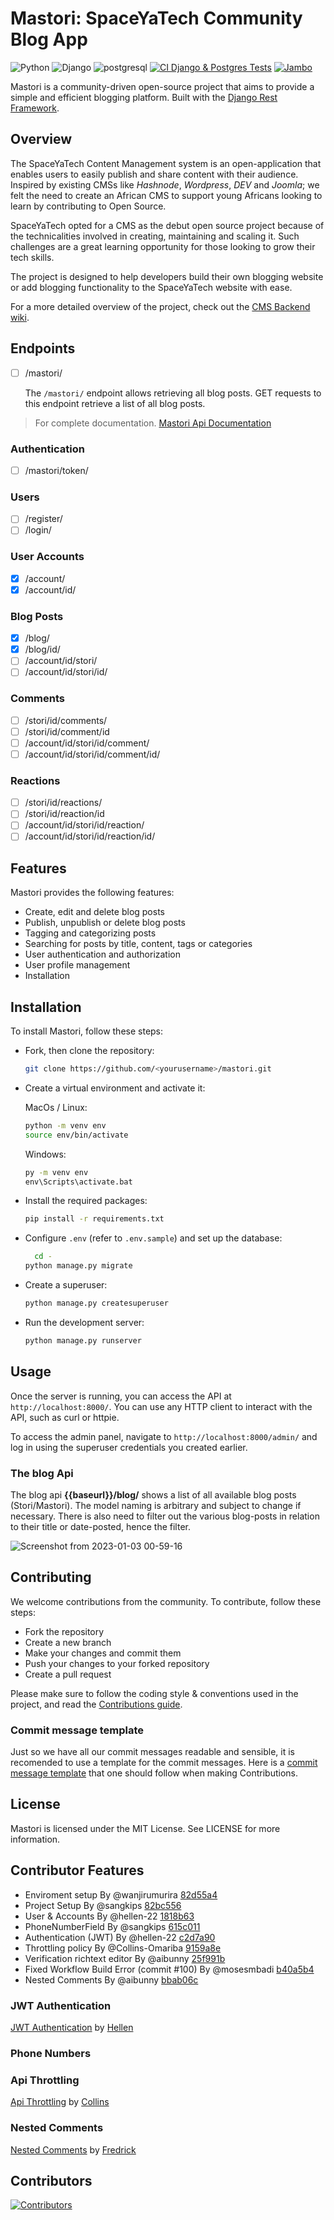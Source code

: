 # Mastori: SpaceYaTech Community Blog App

![Python](https://img.shields.io/badge/Python-14354C?style=for-the-badge&logo=python&logoColor=white)
![Django](https://img.shields.io/badge/Django-092E20?style=for-the-badge&logo=django&logoColor=white)
![postgresql](https://img.shields.io/badge/PostgreSQL-316192?style=for-the-badge&logo=postgresql&logoColor=white)
[![CI Django & Postgres Tests](https://github.com/SpaceyaTech/blog/actions/workflows/django-postgres-ci.yml/badge.svg)](https://github.com/SpaceyaTech/blog/actions/workflows/django-postgres-ci.yml)
[![Jambo](https://github.com/SpaceyaTech/mastori/actions/workflows/jambo.yaml/badge.svg)](https://github.com/SpaceyaTech/mastori/actions/workflows/jambo.yaml)

Mastori is a community-driven open-source project that aims to provide a simple and efficient blogging platform. Built with the [Django Rest Framework](https://www.django-rest-framework.org/).

## Overview

The SpaceYaTech Content Management system is an open-application that enables users to easily publish and share content with their audience. Inspired by existing CMSs like *Hashnode*, *Wordpress*, *DEV* and *Joomla*; we felt the need to create an African CMS to support young Africans looking to learn by contributing to Open Source.

SpaceYaTech opted for a CMS as the debut open source project because of the technicalities involved in creating, maintaining and scaling it. Such challenges are a great learning opportunity for those looking to grow their tech skills.

The project is designed to help developers build their own blogging website or add blogging functionality to the SpaceYaTech website with ease.

For a more detailed overview of the project, check out the [CMS Backend wiki](https://github.com/SpaceyaTech/CMS-Backend-Repository/wiki).

## Endpoints

- [ ] /mastori/

  The `/mastori/` endpoint allows retrieving all blog posts. GET requests to this endpoint retrieve a list of all blog posts.

> For complete documentation. [Mastori Api Documentation](https://github.com/SpaceyaTech/mastori-backend/wiki/Endpoints)

### Authentication

- [ ] /mastori/token/

### Users

- [ ] /register/
- [ ] /login/

### User Accounts

- [x] /account/
- [x] /account/id/

### Blog Posts

- [x] /blog/
- [x] /blog/id/
- [ ] /account/id/stori/
- [ ] /account/id/stori/id/

### Comments

- [ ] /stori/id/comments/
- [ ] /stori/id/comment/id
- [ ] /account/id/stori/id/comment/
- [ ] /account/id/stori/id/comment/id/

### Reactions

- [ ] /stori/id/reactions/
- [ ] /stori/id/reaction/id
- [ ] /account/id/stori/id/reaction/
- [ ] /account/id/stori/id/reaction/id/

## Features

Mastori provides the following features:

- Create, edit and delete blog posts
- Publish, unpublish or delete blog posts
- Tagging and categorizing posts
- Searching for posts by title, content, tags or categories
- User authentication and authorization
- User profile management
- Installation

## Installation

To install Mastori, follow these steps:

- Fork, then clone the repository:

  ```bash
  git clone https://github.com/<yourusername>/mastori.git
  ```

- Create a virtual environment and activate it:

  MacOs / Linux:

  ```bash
  python -m venv env
  source env/bin/activate
  ```

  Windows:

  ```cmd
  py -m venv env
  env\Scripts\activate.bat
  ```

- Install the required packages:

  ```bash
  pip install -r requirements.txt 
  ```

- Configure `.env` (refer to `.env.sample`) and set up the database:

  ```bash
    cd -
  python manage.py migrate
  ```

- Create a superuser:

  ```bash
  python manage.py createsuperuser
  ```

- Run the development server:

  ```bash
  python manage.py runserver
  ```

## Usage

Once the server is running, you can access the API at `http://localhost:8000/`. You can use any HTTP client to interact with the API, such as curl or httpie.

To access the admin panel, navigate to `http://localhost:8000/admin/` and log in using the superuser credentials you created earlier.

### The blog Api

The blog api **{{baseurl}}/blog/**
shows a list of all available blog posts (Stori/Mastori).
The model naming is arbitrary and subject to change if necessary. There is also need to filter out the various blog-posts in relation to their title or date-posted, hence the filter.

![Screenshot from 2023-01-03 00-59-16](https://user-images.githubusercontent.com/23496280/210282497-96bb8b6f-544d-4454-8b01-e3aea9b8745d.png)

## Contributing

We welcome contributions from the community. To contribute, follow these steps:

- Fork the repository
- Create a new branch
- Make your changes and commit them
- Push your changes to your forked repository
- Create a pull request

Please make sure to follow the coding style & conventions used in the project, and read the [Contributions guide](https://github.com/SpaceyaTech/mastori/blob/main/contributions.md).

### Commit message template

Just so we have all our commit messages readable and sensible, it is recomended to use a template for the commit messages. Here is a [commit message template](https://github.com/SpaceyaTech/mastori/blob/main/contributions.md) that one should follow when making Contributions.

## License

Mastori is licensed under the MIT License. See LICENSE for more information.

## Contributor Features

- Enviroment setup By @wanjirumurira [82d55a4](https://github.com/SpaceyaTech/blog/commit/82d55a45ea0421c3918a7b2ae2b5808486f879a3)
- Project Setup By @sangkips         [82bc556](https://github.com/SpaceyaTech/blog/commit/82bc556935ac134024b659233e012bb5c5da4fda)
- User & Accounts By @hellen-22      [1818b63](https://github.com/SpaceyaTech/blog/commit/1818b6304d203d0077bf54ff67151756db5d324a)
- PhoneNumberField By @sangkips      [615c011](https://github.com/SpaceyaTech/blog/commit/615c01194cebc205a743451bea9c5164e74bdf75)
- Authentication (JWT) By @hellen-22 [c2d7a90](https://github.com/SpaceyaTech/blog/commit/c2d7a90c9e644ba1c49ab02eb43d6e08da7022a3)
- Throttling policy By @Collins-Omariba [9159a8e](https://github.com/SpaceyaTech/blog/commit/9159a8ed389b3c7482c4b60c5fdc5576013bafd3)
- Verification richtext editor By @aibunny [25f991b](https://github.com/SpaceyaTech/blog/commit/25f991bed6aa163fe464a6bf2b28ccb6bbd82630)
- Fixed Workflow Build Error (commit #100) By @mosesmbadi [b40a5b4](https://github.com/SpaceyaTech/blog/commit/b40a5b4e0bdadb22bf099c8829d6d6e4dcc91fe7)
- Nested Comments By @aibunny [bbab06c](https://github.com/SpaceyaTech/blog/commit/bbab06c95da6ec1506469aa1d3652b7b52c17a6f)

### JWT Authentication

[JWT Authentication](https://github.com/SpaceyaTech/mastori/wiki/Authentication) by [Hellen](https://github.com/hellen-22)

### Phone Numbers

### Api Throttling

[Api Throttling](https://github.com/SpaceyaTech/mastori/wiki/API-THROTTLING) by [Collins](https://github.com/Collins-Omariba)

### Nested Comments

[Nested Comments](https://github.com/SpaceyaTech/mastori/wiki/Nested-Comments) by [Fredrick](https://github.com/aibunny)

## Contributors

[![Contributors](https://contrib.rocks/image?repo=SpaceyaTech/blog)](https://github.com/SpaceyaTech/blog/graphs/contributors)
